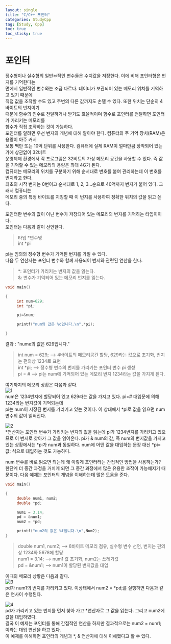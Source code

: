 ```yaml
---
layout: single
title: "C/C++ 포인터"
categories: StudyCpp
tag: [Study, Cpp]
toc: true
toc_sticky: true
---
```


# 포인터

정수형이나 실수형의 일반ㅂ적인 변수들은 수치값을 저장한다. 이에 비해 포인터형은 번지를 기억한다는  
면에서 일반적인 변수와는 조금 다르다. 데이터가 보관되어 있는 메모리 위치를 기억하고 있기 때문에  
직접 값을 조작할 수도 있고 주변의 다른 값까지도 손델 수 있다. 또한 위치는 단순히 4바이트의 번지이기  
때문에 함수의 인수로 전달하거나 받기도 효율적이며 함수로 포인터를 전달하면 포인터가 가리키는 메모리를  
함수가 직접 조작하는 것이 가능하다.  
포인터를 알려면 우선 번지의 개념에 대해 알아야 한다. 컴퓨터의 주 기억 장치(RAM)은 용량이 아주 커서  
보통 백만 또는 10억 단위를 사용한다. 컴퓨터에 실제 RAM이 얼마만큼 장착되어 있는가에 상관없이 32비트  
운영체제 환경에서 각 프로그램은 32비트의 가상 메모리 공간을 사용할 수 있다. 즉 값을 기억할 수 있는 메모리의 용량은 최대 4G가 된다.  
컴퓨터는 메모리의 위치를 구분하기 위해 순서대로 번호를 붙여 관리하는데 이 번호를 번지라고 한다.   
최초의 시작 번지는 0번이고 순서대로 1, 2, 3...순으로 40억까지 번지가 붙어 있다. 그래서 컴퓨터는  
메모리 중의 특정 바이트를 지칭할 때 이 번지를 사용하여 정확한 위치의 값을 읽고 쓴다.  

포인터란 변수의 값이 아닌 변수가 저장되어 있는 메모리의 번지를 기억하는 타입이이다.  
포인터는 다음과 같이 선언한다.  

> 타입 *변수명  
> int *pi

pi는 임의의 정수형 변수가 기억된 번지를 가질 수 있다.  
다음 두 연산자는 포인터 변수와 함께 사용되어 번지와 관련된 연산을 한다.

> *: 포인터가 가리키는 번지의 값을 읽는다.  
> &: 변수가 기억되어 있는 메모리 번지를 읽는다.  

```c++
void main()

{
     int num=629;
     int *pi;

     pi=&num;

     printf("num의 값은 %d입니다.\n",*pi);

}
```

결과 : "nume의 값은 629입니다."

> int num = 629; --> 4바이트의 메모리공간 할당, 629라는 값으로 초기화, 번지는 편의상 1234로 표현  
> int *pi;       --> 정수형 변수의 번지를 가리키는 포인터 변수 pi 생성  
> pi = &num;     --> pi는 num에 기억되어 있는 메모리 번지 1234라는 값을 가지게 된다.

여기까지의 메모리 상황은 다음과 같다.  
![1](https://user-images.githubusercontent.com/97664446/188463764-9927677e-1f10-4e44-83f5-3e0f3d02e033.PNG)  
num은 1234번지에 할당되어 있고 629라는 값을 가지고 있다. pi=&num; 대입문에 의해 1234라는 번지값이 기억되는데  
pi는 num이 저장된 번지를 가리키고 있는 것이다. 이 상태에서 *pi로 값을 읽으면 num 변수의 값이 읽혀진다.  

![2](https://user-images.githubusercontent.com/97664446/188463766-84d27cf9-8997-47d5-9bb8-8c823e50e55b.PNG)  
*연산자는 포인터 변수가 가리키는 번지의 값을 읽는데 pi가 1234번지를 가리키고 있으므로 이 번지로 찾아가 그 값을 읽어온다. pi가 & num의 값, 즉 num의 번지값을 가지고 있는 상황에서는 *pi가 num과 동일하다. num에 어떤 값을 대입하는 문장 대신 *pi= 값; 식으로 대입하는 것도 가능하다.   

num 변수를 바로 읽으면 되는데 왜 이렇게 포인터라는 간접적인 방법을 사용하는가? 한단계 더 중간 과정을 거치게 되면 그 중간 과정에서 많은 유용한 조작이 가능해지기 때문이다. 다음 예제는 포인터의 개념을 이해하는데 많은 도움을 준다.

```c++
void main()

{
     double num1, num2;
     double *pd;

     num1 = 3.14;
     pd = &num1;
     num2 = *pd;

     printf("num2의 값은 %f입니다.\n",Num2);
}
```

> double num1, num2; --> 8바이트 메모리 점유, 실수형 변수 선언, 번지는 편의상 1234와 5678에 할당  
> num1 = 3.14;       --> num1 값 초기화, num2는 쓰레기값  
> pd = &num1;        --> num1이 할당된 번지값을 대입

이때의 메모리 상황은 다음과 같다.  
![3](https://user-images.githubusercontent.com/97664446/188479985-dc2f16ae-1821-46e9-b8da-095a46b40204.PNG)  
pd가 num1의 번지를 가리키고 있다. 이상태에서 num2 = *pd;를 실행하면 다음과 같은 연사이 수행된다.  

![4](https://user-images.githubusercontent.com/97664446/188479986-3472aa5d-acb1-45b6-8458-bab6c6dc592f.PNG)  
pd가 가리키고 있는 번지를 먼저 찾아 가고 *연산자로 그 값을 읽는다. 그리고 num2에 값을 대입하였다.  
결국 이 예제는 포인터를 통해 간접적인 연산을 하지만 결과적으로는 num2 = num1; 이라는 대입 연산을 하고 있다.  
이 예제를 이해하면 포인터의 개념과 *, & 연산자에 대해 이해했다고 할 수 있다. 